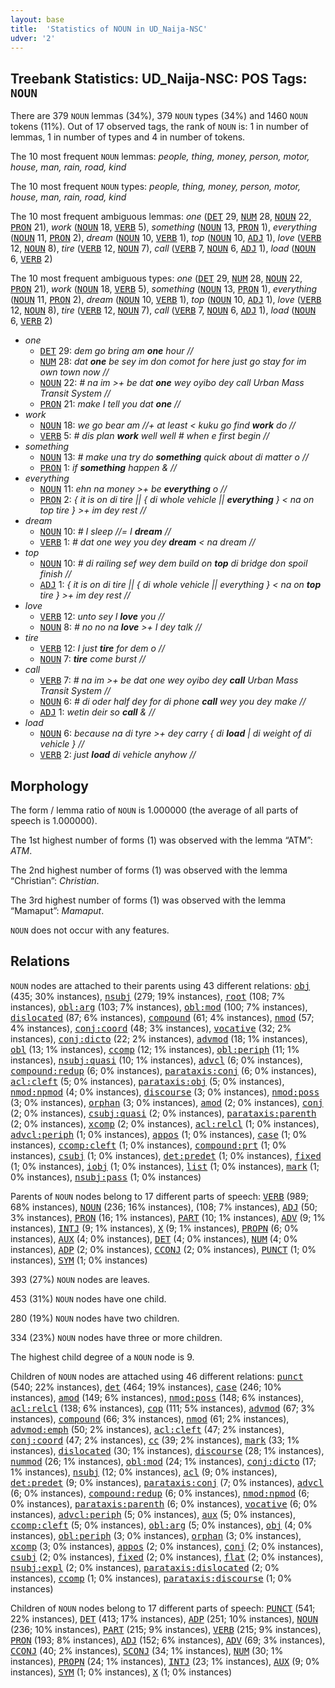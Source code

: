```yaml
---
layout: base
title:  'Statistics of NOUN in UD_Naija-NSC'
udver: '2'
---
```


## Treebank Statistics: UD_Naija-NSC: POS Tags: `NOUN`

There are 379 `NOUN` lemmas (34%), 379 `NOUN` types (34%) and 1460 `NOUN` tokens (11%).
Out of 17 observed tags, the rank of `NOUN` is: 1 in number of lemmas, 1 in number of types and 4 in number of tokens.

The 10 most frequent `NOUN` lemmas: <em>people, thing, money, person, motor, house, man, rain, road, kind</em>

The 10 most frequent `NOUN` types:  <em>people, thing, money, person, motor, house, man, rain, road, kind</em>

The 10 most frequent ambiguous lemmas: <em>one</em> (<tt><a href="pcm_nsc-pos-DET.html">DET</a></tt> 29, <tt><a href="pcm_nsc-pos-NUM.html">NUM</a></tt> 28, <tt><a href="pcm_nsc-pos-NOUN.html">NOUN</a></tt> 22, <tt><a href="pcm_nsc-pos-PRON.html">PRON</a></tt> 21), <em>work</em> (<tt><a href="pcm_nsc-pos-NOUN.html">NOUN</a></tt> 18, <tt><a href="pcm_nsc-pos-VERB.html">VERB</a></tt> 5), <em>something</em> (<tt><a href="pcm_nsc-pos-NOUN.html">NOUN</a></tt> 13, <tt><a href="pcm_nsc-pos-PRON.html">PRON</a></tt> 1), <em>everything</em> (<tt><a href="pcm_nsc-pos-NOUN.html">NOUN</a></tt> 11, <tt><a href="pcm_nsc-pos-PRON.html">PRON</a></tt> 2), <em>dream</em> (<tt><a href="pcm_nsc-pos-NOUN.html">NOUN</a></tt> 10, <tt><a href="pcm_nsc-pos-VERB.html">VERB</a></tt> 1), <em>top</em> (<tt><a href="pcm_nsc-pos-NOUN.html">NOUN</a></tt> 10, <tt><a href="pcm_nsc-pos-ADJ.html">ADJ</a></tt> 1), <em>love</em> (<tt><a href="pcm_nsc-pos-VERB.html">VERB</a></tt> 12, <tt><a href="pcm_nsc-pos-NOUN.html">NOUN</a></tt> 8), <em>tire</em> (<tt><a href="pcm_nsc-pos-VERB.html">VERB</a></tt> 12, <tt><a href="pcm_nsc-pos-NOUN.html">NOUN</a></tt> 7), <em>call</em> (<tt><a href="pcm_nsc-pos-VERB.html">VERB</a></tt> 7, <tt><a href="pcm_nsc-pos-NOUN.html">NOUN</a></tt> 6, <tt><a href="pcm_nsc-pos-ADJ.html">ADJ</a></tt> 1), <em>load</em> (<tt><a href="pcm_nsc-pos-NOUN.html">NOUN</a></tt> 6, <tt><a href="pcm_nsc-pos-VERB.html">VERB</a></tt> 2)

The 10 most frequent ambiguous types:  <em>one</em> (<tt><a href="pcm_nsc-pos-DET.html">DET</a></tt> 29, <tt><a href="pcm_nsc-pos-NUM.html">NUM</a></tt> 28, <tt><a href="pcm_nsc-pos-NOUN.html">NOUN</a></tt> 22, <tt><a href="pcm_nsc-pos-PRON.html">PRON</a></tt> 21), <em>work</em> (<tt><a href="pcm_nsc-pos-NOUN.html">NOUN</a></tt> 18, <tt><a href="pcm_nsc-pos-VERB.html">VERB</a></tt> 5), <em>something</em> (<tt><a href="pcm_nsc-pos-NOUN.html">NOUN</a></tt> 13, <tt><a href="pcm_nsc-pos-PRON.html">PRON</a></tt> 1), <em>everything</em> (<tt><a href="pcm_nsc-pos-NOUN.html">NOUN</a></tt> 11, <tt><a href="pcm_nsc-pos-PRON.html">PRON</a></tt> 2), <em>dream</em> (<tt><a href="pcm_nsc-pos-NOUN.html">NOUN</a></tt> 10, <tt><a href="pcm_nsc-pos-VERB.html">VERB</a></tt> 1), <em>top</em> (<tt><a href="pcm_nsc-pos-NOUN.html">NOUN</a></tt> 10, <tt><a href="pcm_nsc-pos-ADJ.html">ADJ</a></tt> 1), <em>love</em> (<tt><a href="pcm_nsc-pos-VERB.html">VERB</a></tt> 12, <tt><a href="pcm_nsc-pos-NOUN.html">NOUN</a></tt> 8), <em>tire</em> (<tt><a href="pcm_nsc-pos-VERB.html">VERB</a></tt> 12, <tt><a href="pcm_nsc-pos-NOUN.html">NOUN</a></tt> 7), <em>call</em> (<tt><a href="pcm_nsc-pos-VERB.html">VERB</a></tt> 7, <tt><a href="pcm_nsc-pos-NOUN.html">NOUN</a></tt> 6, <tt><a href="pcm_nsc-pos-ADJ.html">ADJ</a></tt> 1), <em>load</em> (<tt><a href="pcm_nsc-pos-NOUN.html">NOUN</a></tt> 6, <tt><a href="pcm_nsc-pos-VERB.html">VERB</a></tt> 2)


* <em>one</em>
  * <tt><a href="pcm_nsc-pos-DET.html">DET</a></tt> 29: <em>dem go bring am <b>one</b> hour //</em>
  * <tt><a href="pcm_nsc-pos-NUM.html">NUM</a></tt> 28: <em>dat <b>one</b> be sey im don comot for here just go stay for im own town now //</em>
  * <tt><a href="pcm_nsc-pos-NOUN.html">NOUN</a></tt> 22: <em># na im >+ be dat <b>one</b> wey oyibo dey call Urban Mass Transit System //</em>
  * <tt><a href="pcm_nsc-pos-PRON.html">PRON</a></tt> 21: <em>make I tell you dat <b>one</b> //</em>
* <em>work</em>
  * <tt><a href="pcm_nsc-pos-NOUN.html">NOUN</a></tt> 18: <em>we go bear am //+ at least < kuku go find <b>work</b> do //</em>
  * <tt><a href="pcm_nsc-pos-VERB.html">VERB</a></tt> 5: <em># dis plan <b>work</b> well well # when e first begin //</em>
* <em>something</em>
  * <tt><a href="pcm_nsc-pos-NOUN.html">NOUN</a></tt> 13: <em># make una try do <b>something</b> quick about di matter o //</em>
  * <tt><a href="pcm_nsc-pos-PRON.html">PRON</a></tt> 1: <em>if <b>something</b> happen & //</em>
* <em>everything</em>
  * <tt><a href="pcm_nsc-pos-NOUN.html">NOUN</a></tt> 11: <em>ehn na money >+ be <b>everything</b> o //</em>
  * <tt><a href="pcm_nsc-pos-PRON.html">PRON</a></tt> 2: <em>{ it is on di tire || { di whole vehicle || <b>everything</b> } < na on top tire } >+ im dey rest //</em>
* <em>dream</em>
  * <tt><a href="pcm_nsc-pos-NOUN.html">NOUN</a></tt> 10: <em># I sleep //= I <b>dream</b> //</em>
  * <tt><a href="pcm_nsc-pos-VERB.html">VERB</a></tt> 1: <em># dat one wey you dey <b>dream</b> < na dream //</em>
* <em>top</em>
  * <tt><a href="pcm_nsc-pos-NOUN.html">NOUN</a></tt> 10: <em># di railing sef wey dem build on <b>top</b> di bridge don spoil finish //</em>
  * <tt><a href="pcm_nsc-pos-ADJ.html">ADJ</a></tt> 1: <em>{ it is on di tire || { di whole vehicle || everything } < na on <b>top</b> tire } >+ im dey rest //</em>
* <em>love</em>
  * <tt><a href="pcm_nsc-pos-VERB.html">VERB</a></tt> 12: <em>unto sey I <b>love</b> you //</em>
  * <tt><a href="pcm_nsc-pos-NOUN.html">NOUN</a></tt> 8: <em># no no na <b>love</b> >+ I dey talk //</em>
* <em>tire</em>
  * <tt><a href="pcm_nsc-pos-VERB.html">VERB</a></tt> 12: <em>I just <b>tire</b> for dem o //</em>
  * <tt><a href="pcm_nsc-pos-NOUN.html">NOUN</a></tt> 7: <em><b>tire</b> come burst //</em>
* <em>call</em>
  * <tt><a href="pcm_nsc-pos-VERB.html">VERB</a></tt> 7: <em># na im >+ be dat one wey oyibo dey <b>call</b> Urban Mass Transit System //</em>
  * <tt><a href="pcm_nsc-pos-NOUN.html">NOUN</a></tt> 6: <em># di oder half dey for di phone <b>call</b> wey you dey make //</em>
  * <tt><a href="pcm_nsc-pos-ADJ.html">ADJ</a></tt> 1: <em>wetin deir so <b>call</b> & //</em>
* <em>load</em>
  * <tt><a href="pcm_nsc-pos-NOUN.html">NOUN</a></tt> 6: <em>because na di tyre >+ dey carry { di <b>load</b> | di weight of di vehicle } //</em>
  * <tt><a href="pcm_nsc-pos-VERB.html">VERB</a></tt> 2: <em>just <b>load</b> di vehicle anyhow //</em>

## Morphology

The form / lemma ratio of `NOUN` is 1.000000 (the average of all parts of speech is 1.000000).

The 1st highest number of forms (1) was observed with the lemma “ATM”: <em>ATM</em>.

The 2nd highest number of forms (1) was observed with the lemma “Christian”: <em>Christian</em>.

The 3rd highest number of forms (1) was observed with the lemma “Mamaput”: <em>Mamaput</em>.

`NOUN` does not occur with any features.


## Relations

`NOUN` nodes are attached to their parents using 43 different relations: <tt><a href="pcm_nsc-dep-obj.html">obj</a></tt> (435; 30% instances), <tt><a href="pcm_nsc-dep-nsubj.html">nsubj</a></tt> (279; 19% instances), <tt><a href="pcm_nsc-dep-root.html">root</a></tt> (108; 7% instances), <tt><a href="pcm_nsc-dep-obl-arg.html">obl:arg</a></tt> (103; 7% instances), <tt><a href="pcm_nsc-dep-obl-mod.html">obl:mod</a></tt> (100; 7% instances), <tt><a href="pcm_nsc-dep-dislocated.html">dislocated</a></tt> (87; 6% instances), <tt><a href="pcm_nsc-dep-compound.html">compound</a></tt> (61; 4% instances), <tt><a href="pcm_nsc-dep-nmod.html">nmod</a></tt> (57; 4% instances), <tt><a href="pcm_nsc-dep-conj-coord.html">conj:coord</a></tt> (48; 3% instances), <tt><a href="pcm_nsc-dep-vocative.html">vocative</a></tt> (32; 2% instances), <tt><a href="pcm_nsc-dep-conj-dicto.html">conj:dicto</a></tt> (22; 2% instances), <tt><a href="pcm_nsc-dep-advmod.html">advmod</a></tt> (18; 1% instances), <tt><a href="pcm_nsc-dep-obl.html">obl</a></tt> (13; 1% instances), <tt><a href="pcm_nsc-dep-ccomp.html">ccomp</a></tt> (12; 1% instances), <tt><a href="pcm_nsc-dep-obl-periph.html">obl:periph</a></tt> (11; 1% instances), <tt><a href="pcm_nsc-dep-nsubj-quasi.html">nsubj:quasi</a></tt> (10; 1% instances), <tt><a href="pcm_nsc-dep-advcl.html">advcl</a></tt> (6; 0% instances), <tt><a href="pcm_nsc-dep-compound-redup.html">compound:redup</a></tt> (6; 0% instances), <tt><a href="pcm_nsc-dep-parataxis-conj.html">parataxis:conj</a></tt> (6; 0% instances), <tt><a href="pcm_nsc-dep-acl-cleft.html">acl:cleft</a></tt> (5; 0% instances), <tt><a href="pcm_nsc-dep-parataxis-obj.html">parataxis:obj</a></tt> (5; 0% instances), <tt><a href="pcm_nsc-dep-nmod-npmod.html">nmod:npmod</a></tt> (4; 0% instances), <tt><a href="pcm_nsc-dep-discourse.html">discourse</a></tt> (3; 0% instances), <tt><a href="pcm_nsc-dep-nmod-poss.html">nmod:poss</a></tt> (3; 0% instances), <tt><a href="pcm_nsc-dep-orphan.html">orphan</a></tt> (3; 0% instances), <tt><a href="pcm_nsc-dep-amod.html">amod</a></tt> (2; 0% instances), <tt><a href="pcm_nsc-dep-conj.html">conj</a></tt> (2; 0% instances), <tt><a href="pcm_nsc-dep-csubj-quasi.html">csubj:quasi</a></tt> (2; 0% instances), <tt><a href="pcm_nsc-dep-parataxis-parenth.html">parataxis:parenth</a></tt> (2; 0% instances), <tt><a href="pcm_nsc-dep-xcomp.html">xcomp</a></tt> (2; 0% instances), <tt><a href="pcm_nsc-dep-acl-relcl.html">acl:relcl</a></tt> (1; 0% instances), <tt><a href="pcm_nsc-dep-advcl-periph.html">advcl:periph</a></tt> (1; 0% instances), <tt><a href="pcm_nsc-dep-appos.html">appos</a></tt> (1; 0% instances), <tt><a href="pcm_nsc-dep-case.html">case</a></tt> (1; 0% instances), <tt><a href="pcm_nsc-dep-ccomp-cleft.html">ccomp:cleft</a></tt> (1; 0% instances), <tt><a href="pcm_nsc-dep-compound-prt.html">compound:prt</a></tt> (1; 0% instances), <tt><a href="pcm_nsc-dep-csubj.html">csubj</a></tt> (1; 0% instances), <tt><a href="pcm_nsc-dep-det-predet.html">det:predet</a></tt> (1; 0% instances), <tt><a href="pcm_nsc-dep-fixed.html">fixed</a></tt> (1; 0% instances), <tt><a href="pcm_nsc-dep-iobj.html">iobj</a></tt> (1; 0% instances), <tt><a href="pcm_nsc-dep-list.html">list</a></tt> (1; 0% instances), <tt><a href="pcm_nsc-dep-mark.html">mark</a></tt> (1; 0% instances), <tt><a href="pcm_nsc-dep-nsubj-pass.html">nsubj:pass</a></tt> (1; 0% instances)

Parents of `NOUN` nodes belong to 17 different parts of speech: <tt><a href="pcm_nsc-pos-VERB.html">VERB</a></tt> (989; 68% instances), <tt><a href="pcm_nsc-pos-NOUN.html">NOUN</a></tt> (236; 16% instances),  (108; 7% instances), <tt><a href="pcm_nsc-pos-ADJ.html">ADJ</a></tt> (50; 3% instances), <tt><a href="pcm_nsc-pos-PRON.html">PRON</a></tt> (16; 1% instances), <tt><a href="pcm_nsc-pos-PART.html">PART</a></tt> (10; 1% instances), <tt><a href="pcm_nsc-pos-ADV.html">ADV</a></tt> (9; 1% instances), <tt><a href="pcm_nsc-pos-INTJ.html">INTJ</a></tt> (9; 1% instances), <tt><a href="pcm_nsc-pos-X.html">X</a></tt> (9; 1% instances), <tt><a href="pcm_nsc-pos-PROPN.html">PROPN</a></tt> (6; 0% instances), <tt><a href="pcm_nsc-pos-AUX.html">AUX</a></tt> (4; 0% instances), <tt><a href="pcm_nsc-pos-DET.html">DET</a></tt> (4; 0% instances), <tt><a href="pcm_nsc-pos-NUM.html">NUM</a></tt> (4; 0% instances), <tt><a href="pcm_nsc-pos-ADP.html">ADP</a></tt> (2; 0% instances), <tt><a href="pcm_nsc-pos-CCONJ.html">CCONJ</a></tt> (2; 0% instances), <tt><a href="pcm_nsc-pos-PUNCT.html">PUNCT</a></tt> (1; 0% instances), <tt><a href="pcm_nsc-pos-SYM.html">SYM</a></tt> (1; 0% instances)

393 (27%) `NOUN` nodes are leaves.

453 (31%) `NOUN` nodes have one child.

280 (19%) `NOUN` nodes have two children.

334 (23%) `NOUN` nodes have three or more children.

The highest child degree of a `NOUN` node is 9.

Children of `NOUN` nodes are attached using 46 different relations: <tt><a href="pcm_nsc-dep-punct.html">punct</a></tt> (540; 22% instances), <tt><a href="pcm_nsc-dep-det.html">det</a></tt> (464; 19% instances), <tt><a href="pcm_nsc-dep-case.html">case</a></tt> (246; 10% instances), <tt><a href="pcm_nsc-dep-amod.html">amod</a></tt> (149; 6% instances), <tt><a href="pcm_nsc-dep-nmod-poss.html">nmod:poss</a></tt> (148; 6% instances), <tt><a href="pcm_nsc-dep-acl-relcl.html">acl:relcl</a></tt> (138; 6% instances), <tt><a href="pcm_nsc-dep-cop.html">cop</a></tt> (111; 5% instances), <tt><a href="pcm_nsc-dep-advmod.html">advmod</a></tt> (67; 3% instances), <tt><a href="pcm_nsc-dep-compound.html">compound</a></tt> (66; 3% instances), <tt><a href="pcm_nsc-dep-nmod.html">nmod</a></tt> (61; 2% instances), <tt><a href="pcm_nsc-dep-advmod-emph.html">advmod:emph</a></tt> (50; 2% instances), <tt><a href="pcm_nsc-dep-acl-cleft.html">acl:cleft</a></tt> (47; 2% instances), <tt><a href="pcm_nsc-dep-conj-coord.html">conj:coord</a></tt> (47; 2% instances), <tt><a href="pcm_nsc-dep-cc.html">cc</a></tt> (39; 2% instances), <tt><a href="pcm_nsc-dep-mark.html">mark</a></tt> (33; 1% instances), <tt><a href="pcm_nsc-dep-dislocated.html">dislocated</a></tt> (30; 1% instances), <tt><a href="pcm_nsc-dep-discourse.html">discourse</a></tt> (28; 1% instances), <tt><a href="pcm_nsc-dep-nummod.html">nummod</a></tt> (26; 1% instances), <tt><a href="pcm_nsc-dep-obl-mod.html">obl:mod</a></tt> (24; 1% instances), <tt><a href="pcm_nsc-dep-conj-dicto.html">conj:dicto</a></tt> (17; 1% instances), <tt><a href="pcm_nsc-dep-nsubj.html">nsubj</a></tt> (12; 0% instances), <tt><a href="pcm_nsc-dep-acl.html">acl</a></tt> (9; 0% instances), <tt><a href="pcm_nsc-dep-det-predet.html">det:predet</a></tt> (9; 0% instances), <tt><a href="pcm_nsc-dep-parataxis-conj.html">parataxis:conj</a></tt> (7; 0% instances), <tt><a href="pcm_nsc-dep-advcl.html">advcl</a></tt> (6; 0% instances), <tt><a href="pcm_nsc-dep-compound-redup.html">compound:redup</a></tt> (6; 0% instances), <tt><a href="pcm_nsc-dep-nmod-npmod.html">nmod:npmod</a></tt> (6; 0% instances), <tt><a href="pcm_nsc-dep-parataxis-parenth.html">parataxis:parenth</a></tt> (6; 0% instances), <tt><a href="pcm_nsc-dep-vocative.html">vocative</a></tt> (6; 0% instances), <tt><a href="pcm_nsc-dep-advcl-periph.html">advcl:periph</a></tt> (5; 0% instances), <tt><a href="pcm_nsc-dep-aux.html">aux</a></tt> (5; 0% instances), <tt><a href="pcm_nsc-dep-ccomp-cleft.html">ccomp:cleft</a></tt> (5; 0% instances), <tt><a href="pcm_nsc-dep-obl-arg.html">obl:arg</a></tt> (5; 0% instances), <tt><a href="pcm_nsc-dep-obj.html">obj</a></tt> (4; 0% instances), <tt><a href="pcm_nsc-dep-obl-periph.html">obl:periph</a></tt> (3; 0% instances), <tt><a href="pcm_nsc-dep-orphan.html">orphan</a></tt> (3; 0% instances), <tt><a href="pcm_nsc-dep-xcomp.html">xcomp</a></tt> (3; 0% instances), <tt><a href="pcm_nsc-dep-appos.html">appos</a></tt> (2; 0% instances), <tt><a href="pcm_nsc-dep-conj.html">conj</a></tt> (2; 0% instances), <tt><a href="pcm_nsc-dep-csubj.html">csubj</a></tt> (2; 0% instances), <tt><a href="pcm_nsc-dep-fixed.html">fixed</a></tt> (2; 0% instances), <tt><a href="pcm_nsc-dep-flat.html">flat</a></tt> (2; 0% instances), <tt><a href="pcm_nsc-dep-nsubj-expl.html">nsubj:expl</a></tt> (2; 0% instances), <tt><a href="pcm_nsc-dep-parataxis-dislocated.html">parataxis:dislocated</a></tt> (2; 0% instances), <tt><a href="pcm_nsc-dep-ccomp.html">ccomp</a></tt> (1; 0% instances), <tt><a href="pcm_nsc-dep-parataxis-discourse.html">parataxis:discourse</a></tt> (1; 0% instances)

Children of `NOUN` nodes belong to 17 different parts of speech: <tt><a href="pcm_nsc-pos-PUNCT.html">PUNCT</a></tt> (541; 22% instances), <tt><a href="pcm_nsc-pos-DET.html">DET</a></tt> (413; 17% instances), <tt><a href="pcm_nsc-pos-ADP.html">ADP</a></tt> (251; 10% instances), <tt><a href="pcm_nsc-pos-NOUN.html">NOUN</a></tt> (236; 10% instances), <tt><a href="pcm_nsc-pos-PART.html">PART</a></tt> (215; 9% instances), <tt><a href="pcm_nsc-pos-VERB.html">VERB</a></tt> (215; 9% instances), <tt><a href="pcm_nsc-pos-PRON.html">PRON</a></tt> (193; 8% instances), <tt><a href="pcm_nsc-pos-ADJ.html">ADJ</a></tt> (152; 6% instances), <tt><a href="pcm_nsc-pos-ADV.html">ADV</a></tt> (69; 3% instances), <tt><a href="pcm_nsc-pos-CCONJ.html">CCONJ</a></tt> (40; 2% instances), <tt><a href="pcm_nsc-pos-SCONJ.html">SCONJ</a></tt> (34; 1% instances), <tt><a href="pcm_nsc-pos-NUM.html">NUM</a></tt> (30; 1% instances), <tt><a href="pcm_nsc-pos-PROPN.html">PROPN</a></tt> (24; 1% instances), <tt><a href="pcm_nsc-pos-INTJ.html">INTJ</a></tt> (23; 1% instances), <tt><a href="pcm_nsc-pos-AUX.html">AUX</a></tt> (9; 0% instances), <tt><a href="pcm_nsc-pos-SYM.html">SYM</a></tt> (1; 0% instances), <tt><a href="pcm_nsc-pos-X.html">X</a></tt> (1; 0% instances)

